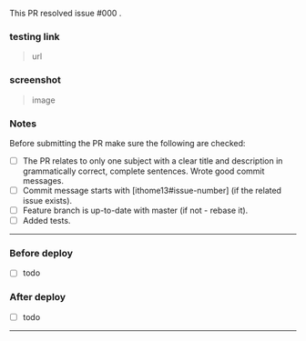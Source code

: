 This PR resolved issue #000 .

### testing link
> url

### screenshot
> image

### Notes

Before submitting the PR make sure the following are checked:

- [ ] The PR relates to only one subject with a clear title and description in grammatically correct, complete sentences.
 Wrote good commit messages.
- [ ] Commit message starts with [ithome13#issue-number] (if the related issue exists).
- [ ] Feature branch is up-to-date with master (if not - rebase it).
- [ ] Added tests.

--------------------------

### Before deploy

- [ ] todo

### After deploy

- [ ] todo

--------------------------
